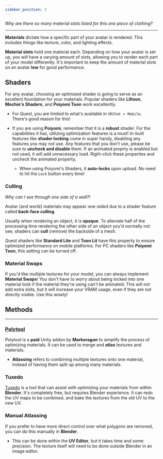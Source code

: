 ```yaml
---
sidebar_position: 3
---
```


*Why are there so many material slots listed for this one piece of clothing?*

<hr/>

**Materials** dictate how a specific part of your avatar is rendered. This includes things like texture, color, and lighting effects.

**Material slots** hold one material each. Depending on how your avatar is set up, you will have a varying amount of slots, allowing you to render each part of your model differently. It's important to keep the amount of material slots on an avatar **low** for good performance.

## Shaders

For any avatar, choosing an optimized shader is going to serve as an excellent foundation for your materials. Popular shaders like **Liltoon**, **Mochie's Shaders**, and **Poiyomi Toon** work excellently.
- For Quest, you are limited to what's available in `VRChat > Mobile`. There's good reason for this!

- If you are using **Poiyomi**, remember that it is a **robust** shader. For the capabilities it has, utilizing optimization features is a must! In-built features like **shader locking** come in super handy, disabling any features you may not use. Any features that you don't use, please be sure to **uncheck and disable** them. If an animated proprty is enabled but not used, it will add unnecessary load. Right-click these properties and uncheck the animated property.

    - When using Poiyomi's Shaders, it **auto-locks** upon upload. No need to hit the `Lock` button every time!

### Culling

*Why can I see through one side of a wall?!*

Avatar (and world) materials may appear one-sided due to a shader feature called **back-face culling**. 

Usually when rendering an object, it is **opaque**. To alleviate half of the processing time rendering the other side of an object you'd normally not see, shaders can **cull** (remove) the backside of a mesh. 

Quest shaders like **Standard Lite** and **Toon Lit** have this property to ensure optimized performance on mobile platforms. For PC shaders like **Poiyomi Toon**, this setting can be turned off.

### Material Swaps

If you'd like multiple textures for your model, you can always implement **Material Swaps**! You don't have to worry about being locked into one material look if the material they're using can't be animated. This will not add extra slots, but it will increase your VRAM usage, even if they are not directly visible. Use this wisely!

## Methods

<hr/>

### [Polytool](https://markcreator.gumroad.com/l/Polytool)

Polytool is a **paid** Unity addon by **Markoragon** to simplify the process of optimizing materials. It can be used to merge and **atlas** textures and materials.
- **Atlassing** refers to combining multiple textures onto one material, instead of having them split up among many materials.

### Tuxedo

[Tuxedo](https://github.com/feilen/tuxedo-blender-plugin) is a tool that can assist with optimizing your materials from within **Blender**. It's completely free, but requires Blender experience. It can redo the UV maps to be combined, and bake the textures from the old UV to the new UV.

### Manual Atlassing

If you prefer to have more direct control over what polygons are removed, you can do this manually in **Blender**. 
- This can be done within the **UV Editor**, but it takes time and some precision. The texture itself will need to be done outside Blender in an image editor.